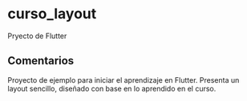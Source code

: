 # curso_layout

Pryecto de Flutter

## Comentarios

Proyecto de ejemplo para iniciar el aprendizaje en Flutter.
Presenta un layout sencillo, diseñado con base en lo aprendido en el curso.